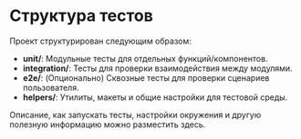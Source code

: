 # Структура тестов

Проект структурирован следующим образом:

- **unit/**: Модульные тесты для отдельных функций/компонентов.
- **integration/**: Тесты для проверки взаимодействия между модулями.
- **e2e/**: (Опционально) Сквозные тесты для проверки сценариев пользователя.
- **helpers/**: Утилиты, макеты и общие настройки для тестовой среды.

Описание, как запускать тесты, настройки окружения и другую полезную информацию можно разместить здесь.
